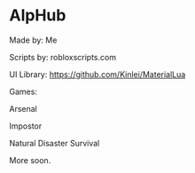 # AlpHub

Made by: Me

Scripts by: robloxscripts.com

UI Library: https://github.com/Kinlei/MaterialLua


Games:

Arsenal

Impostor

Natural Disaster Survival

More soon.
